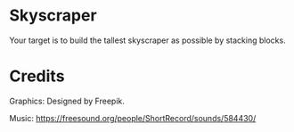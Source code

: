 # Skyscraper

Your target is to build the tallest skyscraper as possible by stacking blocks.

# Credits

Graphics: Designed by Freepik.

Music: https://freesound.org/people/ShortRecord/sounds/584430/